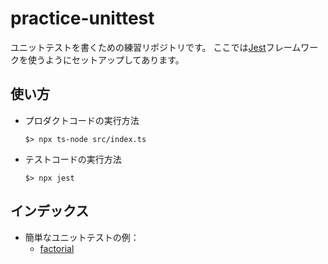 # practice-unittest

ユニットテストを書くための練習リポジトリです。
ここでは[Jest](https://jestjs.io)フレームワークを使うようにセットアップしてあります。

## 使い方

- プロダクトコードの実行方法
  ```
  $> npx ts-node src/index.ts
  ```

- テストコードの実行方法
  ```
  $> npx jest
  ```

## インデックス

- 簡単なユニットテストの例：
  - [factorial](./src/usagecases/factorial.ts)